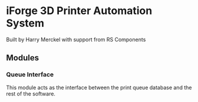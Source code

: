 # iForge 3D Printer Automation System
Built by Harry Merckel with support from RS Components

## Modules
### Queue Interface
This module acts as the interface between the print queue database and the rest of the software.
